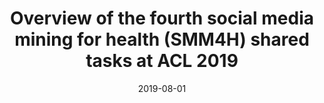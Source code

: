 ---
title: "Overview of the fourth social media mining for health (SMM4H) shared tasks at ACL 2019"
collection: markdownpublications
permalink: /publication/2019-Overview-of-the-fourth-social-media-mining-for-health-SMM4H-shared-tasks-at-ACL-2019
date: 2019-08-01
venue: 'In the proceedings of Proceedings of the Fourth Social Media Mining for Health Applications (# SMM4H) Workshop &amp; Shared Task'
---